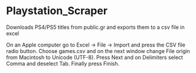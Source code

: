 # Playstation_Scraper

Downloads PS4/PS5 titles from public.gr and exports them to a csv file in excel

On an Apple computer go to Excel -> File -> Import and press the CSV file radio button. Choose games.csv and on the next window change File origin from Macintosh to Unicode (UTF-8). Press Next and on Delimiters select Comma and deselect Tab. Finally press Finish.
